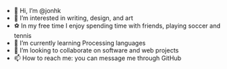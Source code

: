 - 👋 Hi, I’m @jonhk
- 👀 I’m interested in writing, design, and art
- ⚽ In my free time I enjoy spending time with friends, playing soccer and tennis
- 🌱 I’m currently learning Processing languages
- 💞️ I’m looking to collaborate on software and web projects
- 📫 How to reach me: you can message me through GitHub

<!---
jonhk/jonhk is a ✨ special ✨ repository because its `README.md` (this file) appears on your GitHub profile.
You can click the Preview link to take a look at your changes.
--->
